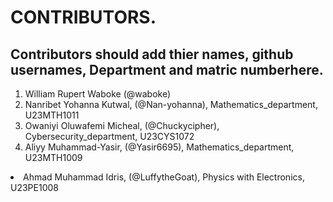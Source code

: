 # CONTRIBUTORS.
## Contributors should add thier names, github usernames, Department and matric numberhere.
<ol>
<li>William Rupert Waboke (@waboke)
<li>Nanribet Yohanna Kutwal, (@Nan-yohanna), Mathematics_department, U23MTH1011</li>
<li>Owaniyi Oluwafemi Micheal, (@Chuckycipher), Cybersecurity_department, U23CYS1072</li>
  <li>Aliyy Muhammad-Yasir, (@Yasir6695), Mathematics_department, U23MTH1009 </li>
</ol>
<li>Ahmad Muhammad Idris, (@LuffytheGoat), Physics with Electronics, U23PE1008</li>
